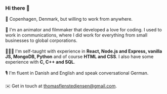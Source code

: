 ### Hi there 👋
📍 Copenhagen, Denmark, but willing to work from anywhere. <br><br>
🎥 I'm an animator and filmmaker that developed a love for coding. I used to work in communications, where I did work for everything from small businesses to global corporations. <br><br>
🧑🏼‍💻 I'm self-taught with experience in **React, Node.js and Express, vanilla JS, MongoDB, Python** and of course **HTML and CSS**. I also have some experience with **C, C++ and SQL**. <br><br>
🎙️ I'm fluent in Danish and English and speak conversational German. <br><br>
✉️ Get in touch at thomasflenstedjensen@gmail.com.
